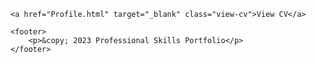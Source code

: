 <html lang="en">

<head>
    <meta charset="UTF-8">
    <meta name="viewport" content="width=device-width, initial-scale=1.0">
    <title>Root</title>
    <link rel="stylesheet" href="Profile.css">

   
</head>

<body>
    

    <a href="Profile.html" target="_blank" class="view-cv">View CV</a>

    <footer>
        <p>&copy; 2023 Professional Skills Portfolio</p>
    </footer>
</body>

</html>
